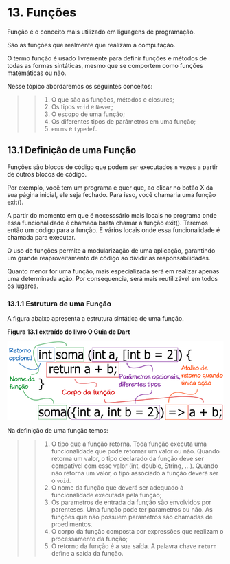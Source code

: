 # 13. Funções #
>
Função é o conceito mais utilizado em liguagens de programação. 
>
>
São as funções que realmente que realizam a computação.  
>
>
 O termo função é usado livremente para definir funções e métodos de todas as 
 formas sintáticas, mesmo que se comportem como funções matemáticas ou não.
>
>
Nesse tópico abordaremos os seguintes conceitos:
>
>>1. O que são as funções, métodos e closures;
>>2. Os tipos `void` e `Never`;
>>3. O escopo de uma função;
>>4. Os diferentes tipos de parâmetros em uma função;
>>5. `enums` e `typedef`.
>

## 13.1 Definição de uma Função ##
>
Funções são blocos de código que podem ser executados `n` vezes a partir de outros
blocos de código. 
>
Por exemplo, você tem um programa e quer que, ao clicar no botão X da sua página 
inicial, ele seja fechado. Para isso, você chamaria uma função exit(). 
>
A partir do momento em que é necesssário mais locais no programa onde essa funcionalidade é 
chamada basta chamar a função exit(). Teremos então um código para a função. E vários locais onde 
essa funcionalidade é chamada para executar.
>
>
O uso de funções permite a modularização de uma aplicação, garantindo um grande 
reaproveitamento de código ao dividir as responsabilidades. 
>
>
Quanto menor for uma função, mais especializada será em realizar apenas uma 
determinada ação. Por consequencia, será mais reutilizável em todos os lugares.
>

### 13.1.1 Estrutura de uma Função ###
>
A figura abaixo apresenta a estrutura sintática de uma função.
>
**Figura 13.1 extraído do livro O Guia de Dart**
>
![Estrutura de uma função.](/98-figuras/13-funcoes/estrutura_funcao.png "Estrura de uma função.")
>
>
Na definição de uma função temos:
>
>> 1. O tipo que a função retorna. Toda função executa uma funcionalidade que 
      pode retornar um valor ou não. Quando retorna um valor, o tipo declarado da
      função deve ser compatível com esse valor (int, double, String, ...). Quando 
      não retorna um valor, o tipo associado a função deverá ser o `void`. 
>> 2. O nome da função que deverá ser adequado à funcionalidade executada pela função;
>> 3. Os parametros de entrada da função são envolvidos por parenteses. Uma função pode ter parametros 
      ou não. As funções que não possuem parametros são chamadas de proedimentos. 
>> 4. O corpo da função composta por expressões que realizam o processamento da função;
>> 5. O retorno da função é a sua saída. A palavra chave `return` define a saída da
      função.
>
